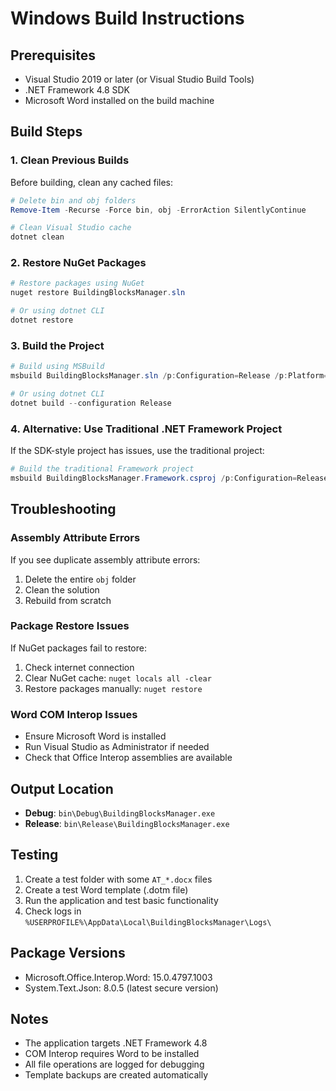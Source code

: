 # Windows Build Instructions

## Prerequisites
- Visual Studio 2019 or later (or Visual Studio Build Tools)
- .NET Framework 4.8 SDK
- Microsoft Word installed on the build machine

## Build Steps

### 1. Clean Previous Builds
Before building, clean any cached files:

```powershell
# Delete bin and obj folders
Remove-Item -Recurse -Force bin, obj -ErrorAction SilentlyContinue

# Clean Visual Studio cache
dotnet clean
```

### 2. Restore NuGet Packages
```powershell
# Restore packages using NuGet
nuget restore BuildingBlocksManager.sln

# Or using dotnet CLI
dotnet restore
```

### 3. Build the Project
```powershell
# Build using MSBuild
msbuild BuildingBlocksManager.sln /p:Configuration=Release /p:Platform="Any CPU"

# Or using dotnet CLI
dotnet build --configuration Release
```

### 4. Alternative: Use Traditional .NET Framework Project
If the SDK-style project has issues, use the traditional project:
```powershell
# Build the traditional Framework project
msbuild BuildingBlocksManager.Framework.csproj /p:Configuration=Release
```

## Troubleshooting

### Assembly Attribute Errors
If you see duplicate assembly attribute errors:
1. Delete the entire `obj` folder
2. Clean the solution
3. Rebuild from scratch

### Package Restore Issues
If NuGet packages fail to restore:
1. Check internet connection
2. Clear NuGet cache: `nuget locals all -clear`
3. Restore packages manually: `nuget restore`

### Word COM Interop Issues
- Ensure Microsoft Word is installed
- Run Visual Studio as Administrator if needed
- Check that Office Interop assemblies are available

## Output Location
- **Debug**: `bin\Debug\BuildingBlocksManager.exe`
- **Release**: `bin\Release\BuildingBlocksManager.exe`

## Testing
1. Create a test folder with some `AT_*.docx` files
2. Create a test Word template (.dotm file)
3. Run the application and test basic functionality
4. Check logs in `%USERPROFILE%\AppData\Local\BuildingBlocksManager\Logs\`

## Package Versions
- Microsoft.Office.Interop.Word: 15.0.4797.1003
- System.Text.Json: 8.0.5 (latest secure version)

## Notes
- The application targets .NET Framework 4.8
- COM Interop requires Word to be installed
- All file operations are logged for debugging
- Template backups are created automatically